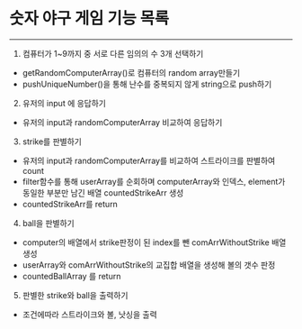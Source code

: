 # 숫자 야구 게임 기능 목록

---

1. 컴퓨터가 1~9까지 중 서로 다른 임의의 수 3개 선택하기

- getRandomComputerArray()로 컴퓨터의 random array만들기
- pushUniqueNumber()을 통해 난수를 중복되지 않게 string으로 push하기

2. 유저의 input 에 응답하기

- 유저의 input과 randomComputerArray 비교하여 응답하기

3. strike를 판별하기

- 유저의 input과 randomComputerArray를 비교하여 스트라이크를 판별하여 count
- filter함수를 통해 userArray를 순회하며 computerArray와 인덱스, element가 동일한 부분만 남긴 배열 countedStrikeArr 생성
- countedStrikeArr를 return

4. ball을 판별하기

- computer의 배열에서 strike판정이 된 index를 뺀 comArrWithoutStrike 배열 생성
- userArray와 comArrWithoutStrike의 교집합 배열을 생성해 볼의 갯수 판정
- countedBallArray 를 return

5. 판별한 strike와 ball을 출력하기

- 조건에따라 스트라이크와 볼, 낫싱을 출력
